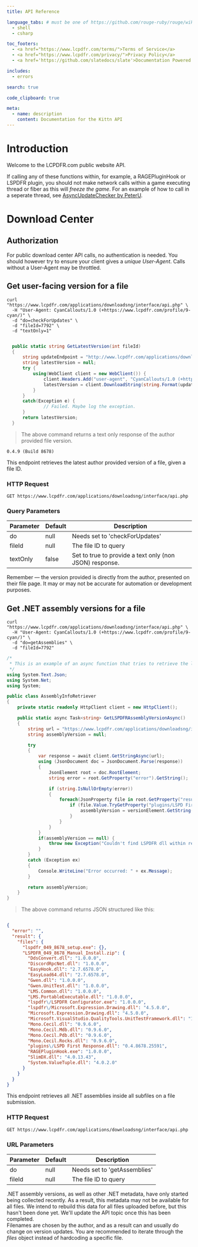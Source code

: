```yaml
---
title: API Reference

language_tabs: # must be one of https://github.com/rouge-ruby/rouge/wiki/List-of-supported-languages-and-lexers
  - shell
  - csharp

toc_footers:
  - <a href="https://www.lcpdfr.com/terms/">Terms of Service</a>
  - <a href="https://www.lcpdfr.com/privacy/">Privacy Policy</a>
  - <a href='https://github.com/slatedocs/slate'>Documentation Powered by Slate</a>

includes:
  - errors

search: true

code_clipboard: true

meta:
  - name: description
    content: Documentation for the Kittn API
---
```


# Introduction

Welcome to the LCPDFR.com public website API.

<aside class="warning">
If calling any of these functions within, for example, a RAGEPluginHook or LSPDFR plugin, you should not make network calls within a game executing thread or fiber as this will <i>freeze the game</i>. For an example of how to call in a seperate thread, see <a href="https://gist.github.com/LSPDFR-PeterU/952de66a4f17b838d3870bdaabb6c43b">AsyncUpdateChecker by PeterU</a>.
</aside>

# Download Center

## Authorization
For public download center API calls, no authentication is needed. You should however try to ensure your client gives a *unique User-Agent*. Calls without a User-Agent may be throttled.
## Get user-facing version for a file

```shell
curl "https://www.lcpdfr.com/applications/downloadsng/interface/api.php" \
  -H "User-Agent: CyanCallouts/1.0 (+https://www.lcpdfr.com/profile/9-cyan/)" \
  -d "do=checkForUpdates" \
  -d "fileId=7792" \
  -d "textOnly=1"
```

```csharp

  public static string GetLatestVersion(int fileId)
  {
      string updateEndpoint = "http://www.lcpdfr.com/applications/downloadsng/interface/api.php?do=checkForUpdates&fileId={0}&textOnly=true";
      string latestVersion = null;
      try {
          using(WebClient client = new WebClient()) {
              client.Headers.Add("user-agent", "CyanCallouts/1.0 (+https://www.lcpdfr.com/profile/9-cyan/)");
              latestVersion = client.DownloadString(string.Format(updateEndpoint, fileId));
          }
      }
      catch(Exception e) {
              // Failed. Maybe log the exception.
      }
      return latestVersion;
  }
```

> The above command returns a text only response of the author provided file version.

```
0.4.9 (Build 8678)
```

This endpoint retrieves the latest author provided version of a file, given a file ID.

### HTTP Request

`GET https://www.lcpdfr.com/applications/downloadsng/interface/api.php`

### Query Parameters

Parameter | Default | Description
--------- | ------- | -----------
do | null | Needs set to 'checkForUpdates'
fileId | null | The file ID to query
textOnly | false | Set to true to provide a text only (non JSON) response.

<aside class="notice">
Remember — the version provided is directly from the author, presented on their file page. It may or may not be accurate for automation or development purposes.
</aside>

## Get .NET assembly versions for a file

```shell
curl "https://www.lcpdfr.com/applications/downloadsng/interface/api.php" \
  -H "User-Agent: CyanCallouts/1.0 (+https://www.lcpdfr.com/profile/9-cyan/)" \
  -d "do=getAssemblies" \
  -d "fileId=7792" 
```

```csharp
/*
 * This is an example of an async function that tries to retrieve the latest LSPDFR assembly version
 */
using System.Text.Json;
using System.Net;
using System;

public class AssemblyInfoRetriever
{
    private static readonly HttpClient client = new HttpClient();

    public static async Task<string> GetLSPDFRAssemblyVersionAsync()
    {
        string url = "https://www.lcpdfr.com/applications/downloadsng/interface/api.php?do=getAssemblies&fileId=7792";
        string assemblyVersion = null;

        try
        {
            var response = await client.GetStringAsync(url);
            using (JsonDocument doc = JsonDocument.Parse(response))
            {
                JsonElement root = doc.RootElement;
                string error = root.GetProperty("error").GetString();

                if (string.IsNullOrEmpty(error))
                {
					foreach(JsonProperty file in root.GetProperty("result").GetProperty("files").EnumerateObject()) {
						if (file.Value.TryGetProperty("plugins/LSPD First Response.dll", out JsonElement versionElement)) {
							assemblyVersion = versionElement.GetString();
						}
					}
                }
            }
			if(assemblyVersion == null) {
				throw new Exception("Couldn't find LSPDFR dll within result!");
			}
        }
        catch (Exception ex)
        {
            Console.WriteLine("Error occurred: " + ex.Message);
        }

        return assemblyVersion;
    }
}
```

> The above command returns JSON structured like this:

```json

{
  "error": "",
  "result": {
    "files": {
      "lspdfr_049_8678_setup.exe": {},
      "LSPDFR_049_8678_Manual_Install.zip": {
        "DdsConvert.dll": "1.0.0.0",
        "DiscordRpcNet.dll": "1.0.0.0",
        "EasyHook.dll": "2.7.6578.0",
        "EasyLoad64.dll": "2.7.6578.0",
        "Gwen.dll": "1.0.0.0",
        "Gwen.UnitTest.dll": "1.0.0.0",
        "LMS.Common.dll": "1.0.0.0",
        "LMS.PortableExecutable.dll": "1.0.0.0",
        "lspdfr\/LSPDFR Configurator.exe": "1.0.0.0",
        "lspdfr\/Microsoft.Expression.Drawing.dll": "4.5.0.0",
        "Microsoft.Expression.Drawing.dll": "4.5.0.0",
        "Microsoft.VisualStudio.QualityTools.UnitTestFramework.dll": "10.0.0.0",
        "Mono.Cecil.dll": "0.9.6.0",
        "Mono.Cecil.Mdb.dll": "0.9.6.0",
        "Mono.Cecil.Pdb.dll": "0.9.6.0",
        "Mono.Cecil.Rocks.dll": "0.9.6.0",
        "plugins\/LSPD First Response.dll": "0.4.8678.25591",
        "RAGEPluginHook.exe": "1.0.0.0",
        "SlimDX.dll": "4.0.13.43",
        "System.ValueTuple.dll": "4.0.2.0"
      }
    }
  }
}
```

This endpoint retrieves all .NET assemblies inside all subfiles on a file submission.

### HTTP Request

`GET https://www.lcpdfr.com/applications/downloadsng/interface/api.php`

### URL Parameters

Parameter | Default | Description
--------- | ------- | -----------
do | null | Needs set to 'getAssemblies'
fileId | null | The file ID to query

<aside class="notice">
.NET assembly versions, as well as other .NET metadata, have only started being collected recently. As a result, this metadata may not be available for all files. We intend to rebuild this data for all files uploaded before, but this hasn't been done yet. We'll update the API topic once this has been completed.
</aside>

<aside class="notice">
Filenames are chosen by the author, and as a result can and usually do change on version updates. You are recommended to iterate through the <i>files</i> object instead of hardcoding a specific file.
</aside>